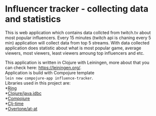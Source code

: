 # Influencer tracker - collecting data and statistics

This is web application which contains data collcted from twitch.tv about most popular influencers. Every 15 minutes (twitch api is chaning every 5 min) application will collect data from top 5 streams. With data collected application does statistic about what is most popular game, average viewers, most viewers, least viewers amoung top influencers and etc.  

This application is written in Clojure with Leiningen, more about that you can check here: https://leiningen.org/.   
Application is build with Compojure template   
```lein new compojure-app influence-tracker```.  
Libraries used in this project are:  
*[Ring](https://github.com/ring-clojure/ring)  
*[Clojure/java.jdbc](https://github.com/clojure/java.jdbc)  
*[Compojure](https://github.com/weavejester/compojure)  
*[Clj-time](https://github.com/clj-time/clj-time)  
*[Overtone/at-at](https://github.com/overtone/at-at)  


